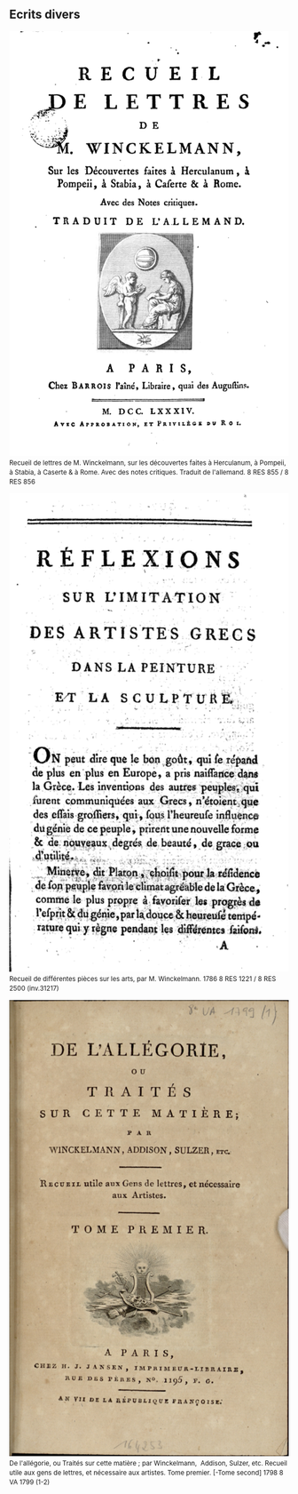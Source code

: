 ## Ecrits divers

[![Foo](/img/doc19/doc19_1.png)](./document19.html)
<small style="text-align:center">Recueil de lettres de M. Winckelmann, sur les découvertes faites à Herculanum, à Pompeii, à Stabia, à Caserte & à Rome. Avec des notes critiques. Traduit de l'allemand. 8 RES 855 / 8 RES 856</small>

[![Foo](/img/doc20/doc20_1.png)](./document21.html)
<small style="text-align:center">Recueil de différentes pièces sur les arts, par M. Winckelmann. 1786	8 RES 1221 / 8 RES 2500 (inv.31217)</small>

[![Foo](/img/doc21/doc21_1.png)](./document21.html)
<small style="text-align:center">De l'allégorie, ou Traités sur cette matière ; par Winckelmann,  Addison, Sulzer, etc. Recueil utile aux gens de lettres, et nécessaire aux artistes. Tome premier. [-Tome second] 1798	8 VA 1799 (1-2)</small>
